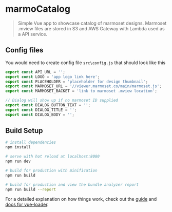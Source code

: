 # marmoCatalog

> Simple Vue app to showcase catalog of marmoset designs. Marmoset .mview files are stored in S3 and AWS Gateway with Lambda used as a API service.

## Config files

You would need to create config file `src\config.js` that should look like this

```javascript
export const API_URL = '';
export const LOGO = 'app logo link here';
export const PLACEHOLDER = 'placeholder for design thumbnail';
export const MARMOSET_URL = '//viewer.marmoset.co/main/marmoset.js';
export const MARMOSET_BACKET = 'link to marmoset .mview location';

// Dialog will show up if no marmoset ID supplied
export const DIALOG_BUTTON_TEXT = '';
export const DIALOG_TITLE = '';
export const DIALOG_BODY = '';

```

## Build Setup

``` bash
# install dependencies
npm install

# serve with hot reload at localhost:8080
npm run dev

# build for production with minification
npm run build

# build for production and view the bundle analyzer report
npm run build --report
```

For a detailed explanation on how things work, check out the [guide](http://vuejs-templates.github.io/webpack/) and [docs for vue-loader](http://vuejs.github.io/vue-loader).
